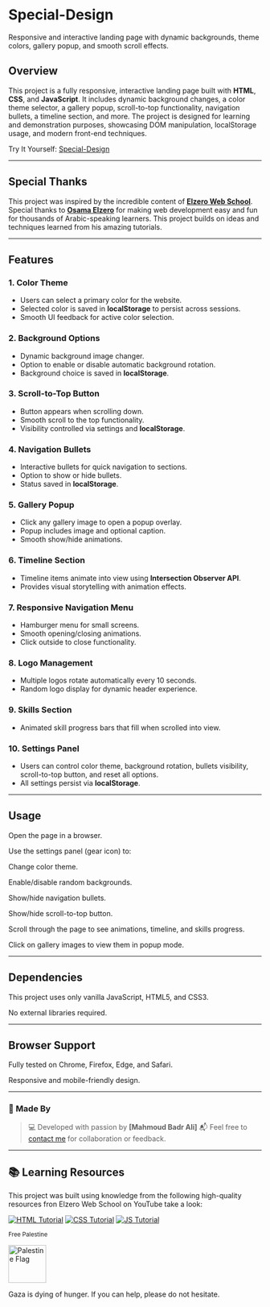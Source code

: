 # Special-Design
Responsive and interactive landing page with dynamic backgrounds, theme colors, gallery popup, and smooth scroll effects.

## Overview
This project is a fully responsive, interactive landing page built with **HTML**, **CSS**, and **JavaScript**. It includes dynamic background changes, a color theme selector, a gallery popup, scroll-to-top functionality, navigation bullets, a timeline section, and more. The project is designed for learning and demonstration purposes, showcasing DOM manipulation, localStorage usage, and modern front-end techniques.

Try It Yourself: [Special-Design]()

---

## Special Thanks

This project was inspired by the incredible content of [**Elzero Web School**](https://www.youtube.com/@ElzeroWebSchool).
Special thanks to [**Osama Elzero**](https://www.facebook.com/OsElzero/) for making web development easy and fun for thousands of Arabic-speaking learners. This project builds on ideas and techniques learned from his amazing tutorials.

---

## Features

### 1. Color Theme
- Users can select a primary color for the website.
- Selected color is saved in **localStorage** to persist across sessions.
- Smooth UI feedback for active color selection.

### 2. Background Options
- Dynamic background image changer.
- Option to enable or disable automatic background rotation.
- Background choice is saved in **localStorage**.

### 3. Scroll-to-Top Button
- Button appears when scrolling down.
- Smooth scroll to the top functionality.
- Visibility controlled via settings and **localStorage**.

### 4. Navigation Bullets
- Interactive bullets for quick navigation to sections.
- Option to show or hide bullets.
- Status saved in **localStorage**.

### 5. Gallery Popup
- Click any gallery image to open a popup overlay.
- Popup includes image and optional caption.
- Smooth show/hide animations.

### 6. Timeline Section
- Timeline items animate into view using **Intersection Observer API**.
- Provides visual storytelling with animation effects.

### 7. Responsive Navigation Menu
- Hamburger menu for small screens.
- Smooth opening/closing animations.
- Click outside to close functionality.

### 8. Logo Management
- Multiple logos rotate automatically every 10 seconds.
- Random logo display for dynamic header experience.

### 9. Skills Section
- Animated skill progress bars that fill when scrolled into view.

### 10. Settings Panel
- Users can control color theme, background rotation, bullets visibility, scroll-to-top button, and reset all options.
- All settings persist via **localStorage**.

---

## Usage

Open the page in a browser.

Use the settings panel (gear icon) to:

Change color theme.

Enable/disable random backgrounds.

Show/hide navigation bullets.

Show/hide scroll-to-top button.

Scroll through the page to see animations, timeline, and skills progress.

Click on gallery images to view them in popup mode.

---

## Dependencies

This project uses only vanilla JavaScript, HTML5, and CSS3.

No external libraries required.

---

## Browser Support

Fully tested on Chrome, Firefox, Edge, and Safari.

Responsive and mobile-friendly design.

---

### 👤 Made By

> 💻 Developed with passion by **\[Mahmoud Badr Ali]**
> 📬 Feel free to [contact me](mailto:mahmoudbadrali15@gmail.com) for collaboration or feedback.

---

## 📚 Learning Resources  
This project was built using knowledge from the following high-quality resources fron Elzero Web School on YouTube take a look:

[![HTML Tutorial](https://img.icons8.com/color/48/000000/html-5.png)](https://www.youtube.com/watch?v=6QAELgirvjs&list=PLDoPjvoNmBAw_t_XWUFbBX-c9MafPk9ji)
[![CSS Tutorial](https://img.icons8.com/color/48/000000/css3.png)](https://www.youtube.com/watch?v=X1ulCwyhCVM&list=PLDoPjvoNmBAzjsz06gkzlSrlev53MGIKe)
[![JS Tutorial](https://img.icons8.com/color/48/000000/javascript.png)](https://www.youtube.com/watch?v=MAauLwSHO6Y&list=PLDoPjvoNmBAx3kiplQR_oeDqLDBUDYwVv)

<sub style="vertical-align: middle;">Free Palestine</sub>
<p align="left">
  <img src="https://upload.wikimedia.org/wikipedia/commons/0/00/Flag_of_Palestine.svg" alt="Palestine Flag" width="75" style="vertical-align: middle; margin-right: 10px;"/>
</p>
Gaza is dying of hunger. If you can help, please do not hesitate.
